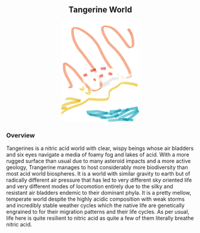 <h2 align="center">Tangerine World
</h2>
<p align="center">
<img src="https://github.com/Insculpo/Sandbox_Galaxy/blob/Galactic/Stellar_Abyss_Setting_Bible/Photo_Directory/Tangerine.png" width="210" height="270">
</p>

### Overview

Tangerines is a nitric acid world with clear, wispy beings whose air bladders and six eyes navigate a media of foamy fog and lakes of acid.  With a more rugged surface than usual due to many asteroid impacts and a more active geology, Trangerine manages to host considerably more biodiversity than most acid world biospheres.  It is a world with similar gravity to earth but of radically different air pressure that has led to very different sky oriented life and very different modes of locomotion entirely due to the silky and resistant air bladders endemic to their dominant phyla.  It is a pretty mellow, temperate world despite the highly acidic composition with weak storms and incredibly stable weather cycles which the native life are genetically engrained to for their migration patterns and their life cycles.  As per usual, life here is quite resilient to nitric acid as quite a few of them literally breathe nitric acid.
